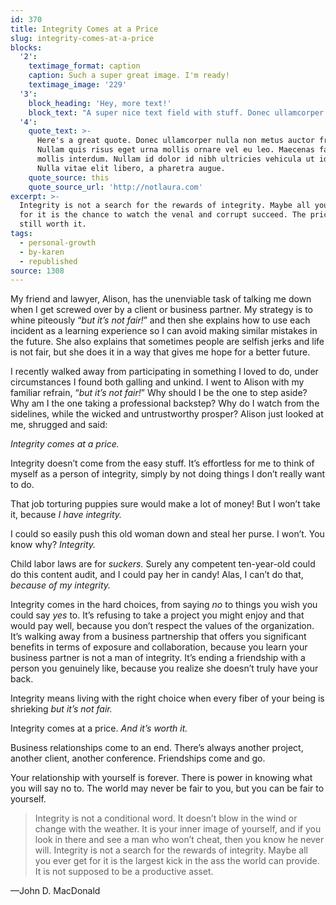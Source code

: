 ```yaml
---
id: 370
title: Integrity Comes at a Price
slug: integrity-comes-at-a-price
blocks:
  '2':
    textimage_format: caption
    caption: Such a super great image. I'm ready!
    textimage_image: '229'
  '3':
    block_heading: 'Hey, more text!'
    block_text: "A super nice text field with stuff. Donec ullamcorper nulla non metus auctor fringilla. Nullam quis risus eget urna mollis ornare vel eu leo. Maecenas faucibus mollis interdum. Nullam id dolor id nibh ultricies vehicula ut id elit. Nulla vitae elit libero, a pharetra augue. Vivamus sagittis lacus vel augue laoreet rutrum faucibus dolor auctor.\r\n\r\nCum sociis natoque penatibus et magnis dis parturient montes, nascetur ridiculus mus. Duis mollis, est non commodo luctus, nisi erat porttitor ligula, eget lacinia odio sem nec elit. Lorem ipsum dolor sit amet, consectetur adipiscing elit. Cras justo odio, dapibus ac facilisis in, egestas eget quam. Aenean eu leo quam. Pellentesque ornare sem lacinia quam venenatis vestibulum. Curabitur blandit tempus porttitor."
  '4':
    quote_text: >-
      Here's a great quote. Donec ullamcorper nulla non metus auctor fringilla.
      Nullam quis risus eget urna mollis ornare vel eu leo. Maecenas faucibus
      mollis interdum. Nullam id dolor id nibh ultricies vehicula ut id elit.
      Nulla vitae elit libero, a pharetra augue.
    quote_source: this
    quote_source_url: 'http://notlaura.com'
excerpt: >-
  Integrity is not a search for the rewards of integrity. Maybe all you ever get
  for it is the chance to watch the venal and corrupt succeed. The price is
  still worth it.
tags:
  - personal-growth
  - by-karen
  - republished
source: 1308
---
```

My friend and lawyer, Alison, has the unenviable task of talking me down when I get screwed over by a client or business partner. My strategy is to whine piteously “<em>but it’s not fair!</em>” and then she explains how to use each incident as a learning experience so I can avoid making similar mistakes in the future. She also explains that sometimes people are selfish jerks and life is not fair, but she does it in a way that gives me hope for a better future.


I recently walked away from participating in something I loved to do, under circumstances I found both galling and unkind. I went to Alison with my familiar refrain, “<em>but it’s not fair!</em>” Why should I be the one to step aside? Why am I the one taking a professional backstep? Why do I watch from the sidelines, while the wicked and untrustworthy prosper? Alison just looked at me, shrugged and said:

<em>Integrity comes at a price.</em>

Integrity doesn’t come from the easy stuff. It’s effortless for me to think of myself as a person of integrity, simply by not doing things I don’t really want to do.

That job torturing puppies sure would make a lot of money! But I won’t take it, because <em>I have integrity.</em>

I could so easily push this old woman down and steal her purse. I won’t. You know why? <em>Integrity.</em>

Child labor laws are for <em>suckers.</em> Surely any competent ten-year-old could do this content audit, and I could pay her in candy! Alas, I can’t do that, <em>because of my integrity.</em>

Integrity comes in the hard choices, from saying <em>no</em> to things you wish you could say <em>yes</em> to. It’s refusing to take a project you might enjoy and that would pay well, because you don’t respect the values of the organization. It’s walking away from a business partnership that offers you significant benefits in terms of exposure and collaboration, because you learn your business partner is not a man of integrity. It’s ending a friendship with a person you genuinely like, because you realize she doesn’t truly have your back.

Integrity means living with the right choice when every fiber of your being is shrieking <em>but it’s not fair.</em>

Integrity comes at a price. <em>And it’s worth it.</em>

Business relationships come to an end. There’s always another project, another client, another conference. Friendships come and go.

Your relationship with yourself is forever. There is power in knowing what you will say no to. The world may never be fair to you, but you can be fair to yourself.
<blockquote>Integrity is not a conditional word. It doesn’t blow in the wind or change with the weather. It is your inner image of yourself, and if you look in there and see a man who won’t cheat, then you know he never will. Integrity is not a search for the rewards of integrity. Maybe all you ever get for it is the largest kick in the ass the world can provide. It is not supposed to be a productive asset.</blockquote>
—John D. MacDonald
